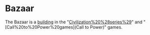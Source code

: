 # Bazaar

The Bazaar is a [building](building) in the "[Civilization%20%28series%29](Civilization)" and "[Call%20to%20Power%20games](Call to Power)" games.